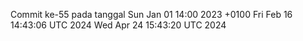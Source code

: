 Commit ke-55 pada tanggal Sun Jan 01 14:00 2023 +0100
Fri Feb 16 14:43:06 UTC 2024
Wed Apr 24 15:43:20 UTC 2024
